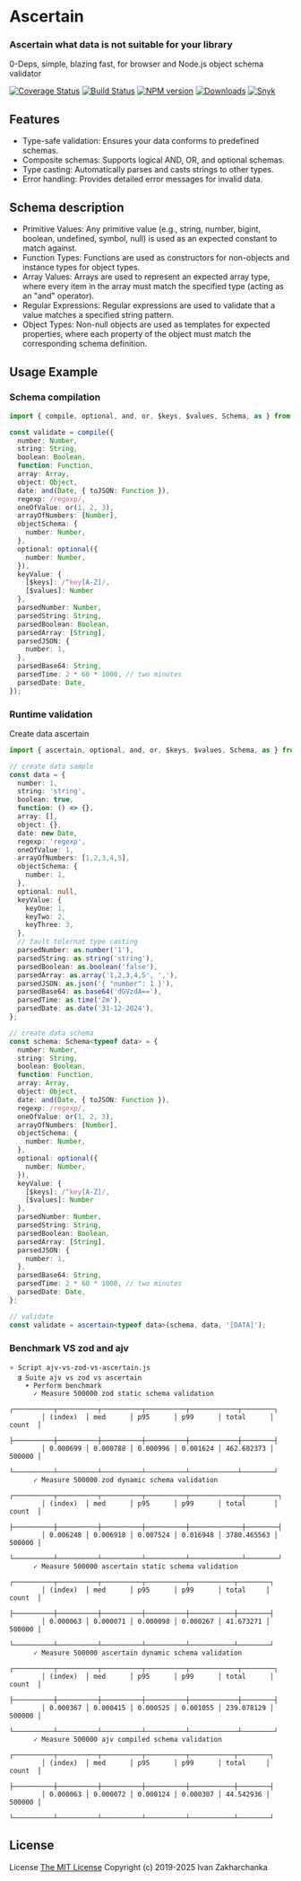 # Ascertain

### Ascertain what data is not suitable for your library

0-Deps, simple, blazing fast, for browser and Node.js object schema validator

[![Coverage Status][codecov-image]][codecov-url]
[![Build Status][github-image]][github-url]
[![NPM version][npm-image]][npm-url]
[![Downloads][downloads-image]][npm-url]
[![Snyk][snyk-image]][snyk-url]

## Features

- Type-safe validation: Ensures your data conforms to predefined schemas.
- Composite schemas: Supports logical AND, OR, and optional schemas.
- Type casting: Automatically parses and casts strings to other types.
- Error handling: Provides detailed error messages for invalid data.

## Schema description

 - Primitive Values: Any primitive value (e.g., string, number, bigint, boolean, undefined, symbol, null) is used as an expected constant to match against.
 - Function Types: Functions are used as constructors for non-objects and instance types for object types.
 - Array Values: Arrays are used to represent an expected array type, where every item in the array must match the specified type (acting as an "and" operator).
 - Regular Expressions: Regular expressions are used to validate that a value matches a specified string pattern.
 - Object Types: Non-null objects are used as templates for expected properties, where each property of the object must match the corresponding schema definition.

## Usage Example

### Schema compilation
```typescript
import { compile, optional, and, or, $keys, $values, Schema, as } from 'ascertain';

const validate = compile({
  number: Number,
  string: String,
  boolean: Boolean,
  function: Function,
  array: Array,
  object: Object,
  date: and(Date, { toJSON: Function }),
  regexp: /regexp/,
  oneOfValue: or(1, 2, 3),
  arrayOfNumbers: [Number],
  objectSchema: {
    number: Number,
  },
  optional: optional({
    number: Number,
  }),
  keyValue: {
    [$keys]: /^key[A-Z]/,
    [$values]: Number
  },
  parsedNumber: Number,
  parsedString: String,
  parsedBoolean: Boolean,
  parsedArray: [String],
  parsedJSON: {
    number: 1,
  },
  parsedBase64: String,
  parsedTime: 2 * 60 * 1000, // two minutes
  parsedDate: Date,
});

```

### Runtime validation
Create data ascertain
```typescript
import { ascertain, optional, and, or, $keys, $values, Schema, as } from 'ascertain';

// create data sample
const data = {
  number: 1,
  string: 'string',
  boolean: true,
  function: () => {},
  array: [],
  object: {},
  date: new Date,
  regexp: 'regexp',
  oneOfValue: 1,
  arrayOfNumbers: [1,2,3,4,5],
  objectSchema: {
    number: 1,
  },
  optional: null,
  keyValue: {
    keyOne: 1,
    keyTwo: 2,
    keyThree: 3,
  },
  // fault tolernat type casting
  parsedNumber: as.number('1'),
  parsedString: as.string('string'),
  parsedBoolean: as.boolean('false'),
  parsedArray: as.array('1,2,3,4,5', ','),
  parsedJSON: as.json('{ "number": 1 }'),
  parsedBase64: as.base64('dGVzdA=='),
  parsedTime: as.time('2m'),
  parsedDate: as.date('31-12-2024'),
};

// create data schema
const schema: Schema<typeof data> = {
  number: Number,
  string: String,
  boolean: Boolean,
  function: Function,
  array: Array,
  object: Object,
  date: and(Date, { toJSON: Function }),
  regexp: /regexp/,
  oneOfValue: or(1, 2, 3),
  arrayOfNumbers: [Number],
  objectSchema: {
    number: Number,
  },
  optional: optional({
    number: Number,
  }),
  keyValue: {
    [$keys]: /^key[A-Z]/,
    [$values]: Number
  },
  parsedNumber: Number,
  parsedString: String,
  parsedBoolean: Boolean,
  parsedArray: [String],
  parsedJSON: {
    number: 1,
  },
  parsedBase64: String,
  parsedTime: 2 * 60 * 1000, // two minutes
  parsedDate: Date,
};

// validate
const validate = ascertain<typeof data>(schema, data, '[DATA]');
```

### Benchmark VS zod and ajv
```
⭐ Script ajv-vs-zod-vs-ascertain.js
  ⇶ Suite ajv vs zod vs ascertain
    ➤ Perform benchmark
      ✓ Measure 500000 zod static schema validation
        ┌──────────┬──────────┬──────────┬──────────┬────────────┬────────┐
        │ (index)  │ med      │ p95      │ p99      │ total      │ count  │
        ├──────────┼──────────┼──────────┼──────────┼────────────┼────────┤
        │ 0.000699 │ 0.000788 │ 0.000996 │ 0.001624 │ 462.602373 │ 500000 │
        └──────────┴──────────┴──────────┴──────────┴────────────┴────────┘
      ✓ Measure 500000 zod dynamic schema validation
        ┌──────────┬──────────┬──────────┬──────────┬─────────────┬────────┐
        │ (index)  │ med      │ p95      │ p99      │ total       │ count  │
        ├──────────┼──────────┼──────────┼──────────┼─────────────┼────────┤
        │ 0.006248 │ 0.006918 │ 0.007524 │ 0.016948 │ 3780.465563 │ 500000 │
        └──────────┴──────────┴──────────┴──────────┴─────────────┴────────┘
      ✓ Measure 500000 ascertain static schema validation
        ┌──────────┬──────────┬──────────┬──────────┬───────────┬────────┐
        │ (index)  │ med      │ p95      │ p99      │ total     │ count  │
        ├──────────┼──────────┼──────────┼──────────┼───────────┼────────┤
        │ 0.000063 │ 0.000071 │ 0.000098 │ 0.000267 │ 41.673271 │ 500000 │
        └──────────┴──────────┴──────────┴──────────┴───────────┴────────┘
      ✓ Measure 500000 ascertain dynamic schema validation
        ┌──────────┬──────────┬──────────┬──────────┬────────────┬────────┐
        │ (index)  │ med      │ p95      │ p99      │ total      │ count  │
        ├──────────┼──────────┼──────────┼──────────┼────────────┼────────┤
        │ 0.000367 │ 0.000415 │ 0.000525 │ 0.001055 │ 239.078129 │ 500000 │
        └──────────┴──────────┴──────────┴──────────┴────────────┴────────┘
      ✓ Measure 500000 ajv compiled schema validation
        ┌──────────┬──────────┬──────────┬──────────┬───────────┬────────┐
        │ (index)  │ med      │ p95      │ p99      │ total     │ count  │
        ├──────────┼──────────┼──────────┼──────────┼───────────┼────────┤
        │ 0.000063 │ 0.000072 │ 0.000124 │ 0.000307 │ 44.542936 │ 500000 │
        └──────────┴──────────┴──────────┴──────────┴───────────┴────────┘
```

## License
License [The MIT License](http://opensource.org/licenses/MIT)
Copyright (c) 2019-2025 Ivan Zakharchanka

[npm-url]: https://www.npmjs.com/package/ascertain
[downloads-image]: https://img.shields.io/npm/dw/ascertain.svg?maxAge=43200
[npm-image]: https://img.shields.io/npm/v/ascertain.svg?maxAge=43200
[github-url]: https://github.com/3axap4eHko/ascertain/actions/workflows/cicd.yml
[github-image]: https://github.com/3axap4eHko/ascertain/actions/workflows/cicd.yml/badge.svg
[codecov-url]: https://codecov.io/gh/3axap4eHko/ascertain
[codecov-image]: https://img.shields.io/codecov/c/github/3axap4eHko/ascertain/master.svg?maxAge=43200
[snyk-url]: https://snyk.io/test/npm/ascertain/latest
[snyk-image]: https://img.shields.io/snyk/vulnerabilities/github/3axap4eHko/ascertain.svg?maxAge=43200
